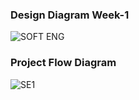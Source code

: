 ### Design Diagram Week-1
![SOFT ENG](https://user-images.githubusercontent.com/63590870/114310538-a712c180-9b08-11eb-9ca8-aff5145ec52f.png)

### Project Flow Diagram 
![SE1](https://user-images.githubusercontent.com/63590870/114310577-cdd0f800-9b08-11eb-940c-2cd465b4cc57.png)
